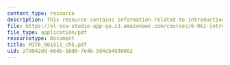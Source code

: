 ```yaml
---
content_type: resource
description: This resource contains information related to introduction to load flow.
file: https://ol-ocw-studio-app-qa.s3.amazonaws.com/courses/6-061-introduction-to-electric-power-systems-spring-2011/2f9042dd664b5bd07e4b5d4cb4930062_MIT6_061S11_ch5.pdf
file_type: application/pdf
resourcetype: Document
title: MIT6_061S11_ch5.pdf
uid: 2f9042dd-664b-5bd0-7e4b-5d4cb4930062
---
```


